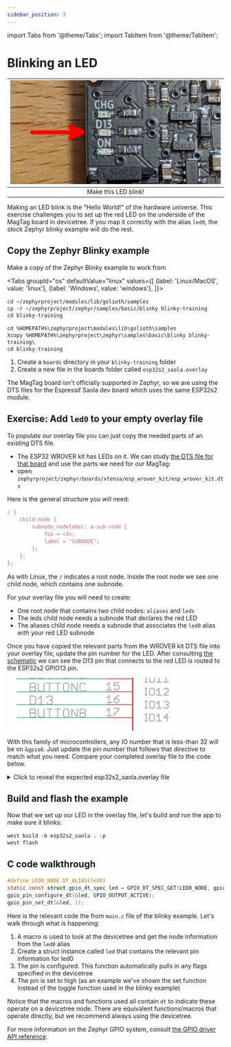 ```yaml
---
sidebar_position: 3
---
```


import Tabs from '@theme/Tabs';
import TabItem from '@theme/TabItem';

# Blinking an LED

| ![MagTag LED on pin D13](assets/d13-LED.jpg) |
|:--:|
| Make this LED blink! |

Making an LED blink is the "Hello World!" of the hardware universe. This exercise challenges you to set up the red LED on the underside of the MagTag board in devicetree. If you map it correctly with the alias `led0`, the stock Zephyr blinky example will do the rest.

## Copy the Zephyr Blinky example

Make a copy of the Zephyr Blinky example to work from

<Tabs
groupId="os"
defaultValue="linux"
values={[
{label: 'Linux/MacOS', value: 'linux'},
{label: 'Windows', value: 'windows'},
]}>

<TabItem value="linux">

```shell
cd ~/zephyrproject/modules/lib/golioth/samples
cp -r ~/zephyrproject/zephyr/samples/basic/blinky blinky-training
cd blinky-training
```

</TabItem>
<TabItem value="windows">

```shell
cd %HOMEPATH%\zephyrproject\modules\lib\golioth\samples
Xcopy %HOMEPATH%\zephyrproject\zephyr\samples\basic\blinky blinky-training\
cd blinky-training
```

</TabItem>
</Tabs>

1. Create a `boards` directory in your `blinky-training` folder
2. Create a new file in the boards folder called `esp32s2_saola.overlay`

The MagTag board isn't officially supported in Zephyr, so we are using the DTS files for the Espressif Saola dev board which uses the same ESP32s2 module.

## Exercise: Add `led0` to your empty overlay file

To populate our overlay file you can just copy the needed parts of an existing DTS file.

* The ESP32 WROVER kit has LEDs on it. We can study [the DTS file for that board](https://github.com/zephyrproject-rtos/zephyr/blob/main/boards/xtensa/esp_wrover_kit/esp_wrover_kit.dts) and use the parts we need for our MagTag:
* open `zephyrproject/zephyr/boards/xtensa/esp_wrover_kit/esp_wrover_kit.dts`

Here is the general structure you will need:

```js
/ {
    child-node {
        subnode_nodelabel: a-sub-node {
            foo = <3>;
            label = "SUBNODE";
        };
    };
};
```

As with Linux, the `/` indicates a root node. Inside the root node we see one child node, which contains one subnode.

For your overlay file you will need to create:

* One root node that contains two child nodes: `aliases` and `leds`
* The leds child node needs a subnode that declares the red LED
* The aliases child node needs a subnode that associates the `led0` alias with your red LED subnode

Once you have copied the relevant parts from the WROVER kit DTS file into your overlay file, update the pin number for the LED. After consulting [the schematic](https://learn.adafruit.com/assets/96946) we can see the D13 pin that connects to the red LED is routed to the ESP32s2 GPIO13 pin.

![MagTag red LED is connected via the D13 signal](assets/magtag-red-led-pinout.jpg)

With this family of microcontrollers, any IO number that is less-than 32 will be on `&gpio0`. Just update the pin number that follows that directive to match what you need. Compare your completed overlay file to the code below.

<details><summary>Click to reveal the expected esp32s2_saola.overlay file</summary>

```js esp32s2_saola.overlay
/ {
    aliases {
        led0 = &red_led;
    };
    leds {
        compatible = "gpio-leds";
        red_led: led_2 {
            gpios =  <&gpio0 13 GPIO_ACTIVE_HIGH>;
            label = "Red - LED2";
        };
    };
};
```

In general, subnode names, subnode labels, and the label properties can be named anything that you want. If you compare this overlay file to the [overlay file previously used in the blinky example](https://github.com/golioth/magtag-demo/blob/blinky/boards/esp32s2_saola.overlay) during Zephyr Exercises part of this training, you'll find the subnode for the LED was named differently.

Of note:

* The `compatible` property tells Zephyr the type of binding we are using
* The `gpios` assignment indicates several gpio properties:
  * `&gpio0` &ndash; assigns the port that drives these pins (Further reading: [how ESP32 pin/port assignments work](https://blog.golioth.io/how-to-set-up-esp32-gpio-pins-in-zephyr/))
  * `13` &ndash; assigns the pin number based on the IO## (or GPIO##) number, not the physical pin number on the package
  * `GPIO_ACTIVE_HIGH` &ndash; a flag that sets the active state of the pin. This is also where you could set a pull-up or pull-down resistor by using a bitmask: `(GPIO_ACTIVE_HIGH | GPIO_PULL_UP)`

</details>

## Build and flash the example

Now that we set up our LED in the overlay file, let's build and run the app to make sure it blinks:

```shell
west build -b esp32s2_saola . -p
west flash
```

## C code walkthrough

```c
#define LED0_NODE DT_ALIAS(led0)
static const struct gpio_dt_spec led = GPIO_DT_SPEC_GET(LED0_NODE, gpios);
gpio_pin_configure_dt(&led, GPIO_OUTPUT_ACTIVE);
gpio_pin_set_dt(&led, 1);
```

Here is the relevant code the from `main.c` file of the blinky example. Let's walk through what is happening:

1. A macro is used to look at the devicetree and get the node information from the `led0` alias
2. Create a struct instance called `led` that contains the relevant pin information for led0
3. The pin is configured. This function automatically pulls in any flags specified in the devicetree
4. The pin is set to high (as an example we've shown the set function instead of the toggle function used in the blinky example)

Notice that the macros and functions used all contain `dt` to indicate these operate on a devicetree node. There are equivalent functions/macros that operate directly, but we recommend always using the devicetree.

For more information on the Zephyr GPIO system, consult [the GPIO driver API reference](https://docs.zephyrproject.org/apidoc/latest/group__gpio__interface.html).
